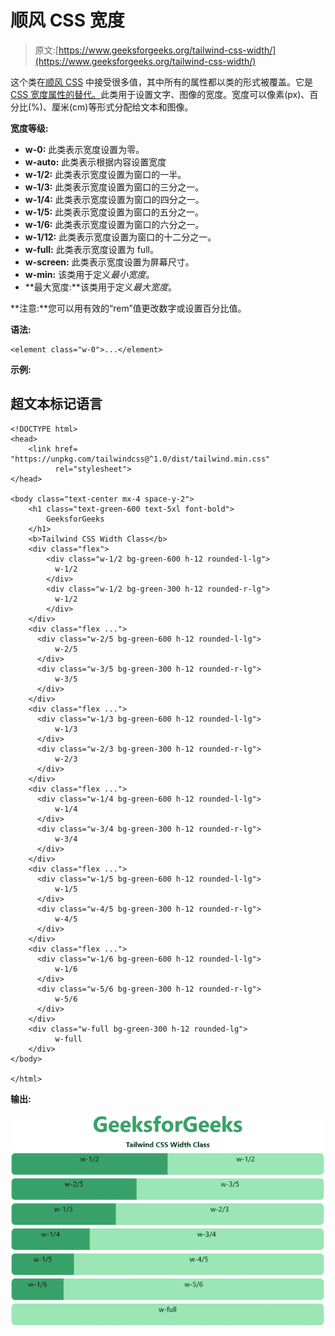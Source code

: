 # 顺风 CSS 宽度

> 原文:[https://www.geeksforgeeks.org/tailwind-css-width/](https://www.geeksforgeeks.org/tailwind-css-width/)

这个类在[顺风 CSS](https://www.geeksforgeeks.org/css-tailwind-introduction/) 中接受很多值，其中所有的属性都以类的形式被覆盖。它是 [CSS 宽度属性的替代。](https://www.geeksforgeeks.org/css-width-property/)此类用于设置文字、图像的宽度。宽度可以像素(px)、百分比(%)、厘米(cm)等形式分配给文本和图像。

**宽度等级:**

*   **w-0:** 此类表示宽度设置为零。
*   **w-auto:** 此类表示根据内容设置宽度
*   **w-1/2:** 此类表示宽度设置为窗口的一半。
*   **w-1/3:** 此类表示宽度设置为窗口的三分之一。
*   **w-1/4:** 此类表示宽度设置为窗口的四分之一。
*   **w-1/5:** 此类表示宽度设置为窗口的五分之一。
*   **w-1/6:** 此类表示宽度设置为窗口的六分之一。
*   **w-1/12:** 此类表示宽度设置为窗口的十二分之一。
*   **w-full:** 此类表示宽度设置为 full。
*   **w-screen:** 此类表示宽度设置为屏幕尺寸。
*   **w-min:** 该类用于定义*最小宽度*。
*   **最大宽度:**该类用于定义*最大宽度*。

**注意:**您可以用有效的“rem”值更改数字或设置百分比值。

**语法:**

```
<element class="w-0">...</element>
```

**示例:**

## 超文本标记语言

```
<!DOCTYPE html> 
<head> 
    <link href=
"https://unpkg.com/tailwindcss@^1.0/dist/tailwind.min.css" 
          rel="stylesheet"> 
</head> 

<body class="text-center mx-4 space-y-2"> 
    <h1 class="text-green-600 text-5xl font-bold">
        GeeksforGeeks
    </h1> 
    <b>Tailwind CSS Width Class</b> 
    <div class="flex">
        <div class="w-1/2 bg-green-600 h-12 rounded-l-lg">
          w-1/2
        </div>
        <div class="w-1/2 bg-green-300 h-12 rounded-r-lg">
          w-1/2
        </div>
    </div>
    <div class="flex ...">
      <div class="w-2/5 bg-green-600 h-12 rounded-l-lg">
          w-2/5
      </div>
      <div class="w-3/5 bg-green-300 h-12 rounded-r-lg">
          w-3/5
      </div>
    </div>
    <div class="flex ...">
      <div class="w-1/3 bg-green-600 h-12 rounded-l-lg">
          w-1/3
      </div>
      <div class="w-2/3 bg-green-300 h-12 rounded-r-lg">
          w-2/3
      </div>
    </div>
    <div class="flex ...">
      <div class="w-1/4 bg-green-600 h-12 rounded-l-lg">
          w-1/4
      </div>
      <div class="w-3/4 bg-green-300 h-12 rounded-r-lg">
          w-3/4
      </div>
    </div>
    <div class="flex ...">
      <div class="w-1/5 bg-green-600 h-12 rounded-l-lg">
          w-1/5
      </div>
      <div class="w-4/5 bg-green-300 h-12 rounded-r-lg">
          w-4/5
      </div>
    </div>
    <div class="flex ...">
      <div class="w-1/6 bg-green-600 h-12 rounded-l-lg">
          w-1/6
      </div>
      <div class="w-5/6 bg-green-300 h-12 rounded-r-lg">
          w-5/6
      </div>
    </div>
    <div class="w-full bg-green-300 h-12 rounded-lg">
          w-full
    </div>
</body> 

</html>
```

**输出:**

![](img/96fd51a959193815534aeccfbfc461d4.png)
